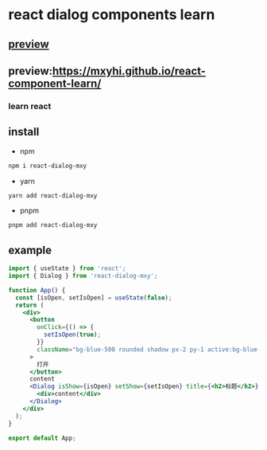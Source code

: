 # react dialog components learn

## [preview](https://mxyhi.github.io/react-component-learn/)

## preview:https://mxyhi.github.io/react-component-learn/

### learn react

## install

- npm

```sh
npm i react-dialog-mxy
```

- yarn

```sh
yarn add react-dialog-mxy
```

- pnpm

```sh
pnpm add react-dialog-mxy
```

## example

```jsx
import { useState } from 'react';
import { Dialog } from 'react-dialog-mxy';

function App() {
  const [isOpen, setIsOpen] = useState(false);
  return (
    <div>
      <button
        onClick={() => {
          setIsOpen(true);
        }}
        className="bg-blue-500 rounded shadow px-2 py-1 active:bg-blue-600 text-white"
      >
        打开
      </button>
      content
      <Dialog isShow={isOpen} setShow={setIsOpen} title={<h2>标题</h2>}>
        <div>content</div>
      </Dialog>
    </div>
  );
}

export default App;
```
